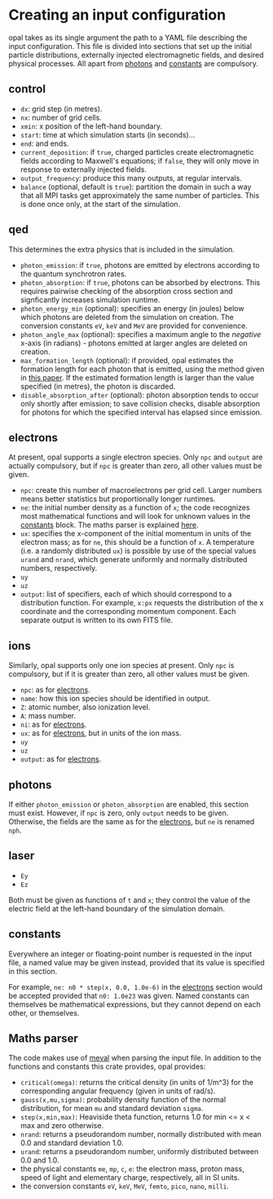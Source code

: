 # Creating an input configuration

opal takes as its single argument the path to a YAML file describing the input configuration. This file is divided into sections that set up the initial particle distributions, externally injected electromagnetic fields, and desired physical processes. All apart from [photons](#photons) and [constants](#constants) are compulsory.

## control

* `dx`: grid step (in metres).
* `nx`: number of grid cells.
* `xmin`: x position of the left-hand boundary.
* `start`: time at which simulation starts  (in seconds)...
* `end`: and ends.
* `current_deposition`: if `true`, charged particles create electromagnetic fields according to Maxwell's equations; if `false`, they will only move in response to externally injected fields.
* `output_frequency`: produce this many outputs, at regular intervals.
* `balance` (optional, default is `true`): partition the domain in such a way that all MPI tasks get approximately the same number of particles. This is done once only, at the start of the simulation.

## qed

This determines the extra physics that is included in the simulation.

* `photon_emission`: if `true`, photons are emitted by electrons according to the quantum synchrotron rates.
* `photon_absorption`: if `true`, photons can be absorbed by electrons. This requires pairwise checking of the absorption cross section and signficantly increases simulation runtime.
* `photon_energy_min` (optional): specifies an energy (in joules) below which photons are deleted from the simulation on creation. The conversion constants `eV`, `keV` and `MeV` are provided for convenience.
* `photon_angle_max` (optional): specifies a maximum angle to the *negative* x-axis (in radians) - photons emitted at larger angles are deleted on creation.
* `max_formation_length` (optional): if provided, opal estimates the formation length for each photon that is emitted, using the method given in [this paper][1]. If the estimated formation length is larger than the value specified (in metres), the photon is discarded.
* `disable_absorption_after` (optional): photon absorption tends to occur only shortly after emission; to save collision checks, disable absorption for photons for which the specified interval has elapsed since emission.

## electrons

At present, opal supports a single electron species. Only `npc` and `output` are actually compulsory, but if `npc` is greater than zero, all other values must be given.

* `npc`: create this number of macroelectrons per grid cell. Larger numbers means better statistics but proportionally longer runtimes.
* `ne`: the initial number density as a function of `x`; the code recognizes most mathematical functions and will look for unknown values in the [constants](#constants) block. The maths parser is explained [here](#maths-parser).
* `ux`: specifies the x-component of the initial momentum in units of the electron mass; as for `ne`, this should be a function of `x`. A temperature (i.e. a randomly distributed `ux`) is possible by use of the special values `urand` and `nrand`, which generate uniformly and normally distributed numbers, respectively.
* `uy`
* `uz`
* `output`: list of specifiers, each of which should correspond to a distribution function. For example, `x:px` requests the distribution of the x coordinate and the corresponding momentum component. Each separate output is written to its own FITS file.

## ions

Similarly, opal supports only one ion species at present. Only `npc` is compulsory, but if it is greater than zero, all other values must be given.

* `npc`: as for [electrons](#electrons).
* `name`: how this ion species should be identified in output.
* `Z`: atomic number, also ionization level.
* `A`: mass number.
* `ni`: as for [electrons](#electrons).
* `ux`: as for [electrons](#electrons), but in units of the ion mass.
* `uy`
* `uz`
* `output`: as for [electrons](#electrons).

## photons

If either `photon_emission` or `photon_absorption` are enabled, this section must exist. However, if `npc` is zero, only `output` needs to be given. Otherwise, the fields are the same as for the [electrons](#electrons), but `ne` is renamed `nph`.

## laser

* `Ey`
* `Ez`

Both must be given as functions of `t` and `x`; they control the value of the electric field at the left-hand boundary of the simulation domain.

## constants

Everywhere an integer or floating-point number is requested in the input file, a named value may be given instead, provided that its value is specified in this section.

For example, `ne: n0 * step(x, 0.0, 1.0e-6)` in the [electrons](#electrons) section would be accepted provided that `n0: 1.0e23` was given. Named constants can themselves be mathematical expressions, but they cannot depend on each other, or themselves.

## Maths parser

The code makes use of [meval](https://crates.io/crates/meval) when parsing the input file. In addition to the functions and constants this crate provides, opal provides:

* `critical(omega)`: returns the critical density (in units of 1/m^3) for the corresponding angular frequency (given in units of rad/s).
* `gauss(x,mu,sigma)`: probability density function of the normal distribution, for mean `mu` and standard deviation `sigma`.
* `step(x,min,max)`: Heaviside theta function, returns 1.0 for min <= x < max and zero otherwise.
* `nrand`: returns a pseudorandom number, normally distributed with mean 0.0 and standard deviation 1.0.
* `urand`: returns a pseudorandom number, uniformly distributed between 0.0 and 1.0.
* the physical constants `me`, `mp`, `c`, `e`: the electron mass, proton mass, speed of light and elementary charge, respectively, all in SI units.
* the conversion constants `eV`, `keV`, `MeV`, `femto`, `pico`, `nano`, `milli`.

[1]: https://arxiv.org/abs/1904.07745 "Radiation beaming in the quantum regime (arXiv:1904.07745)"
